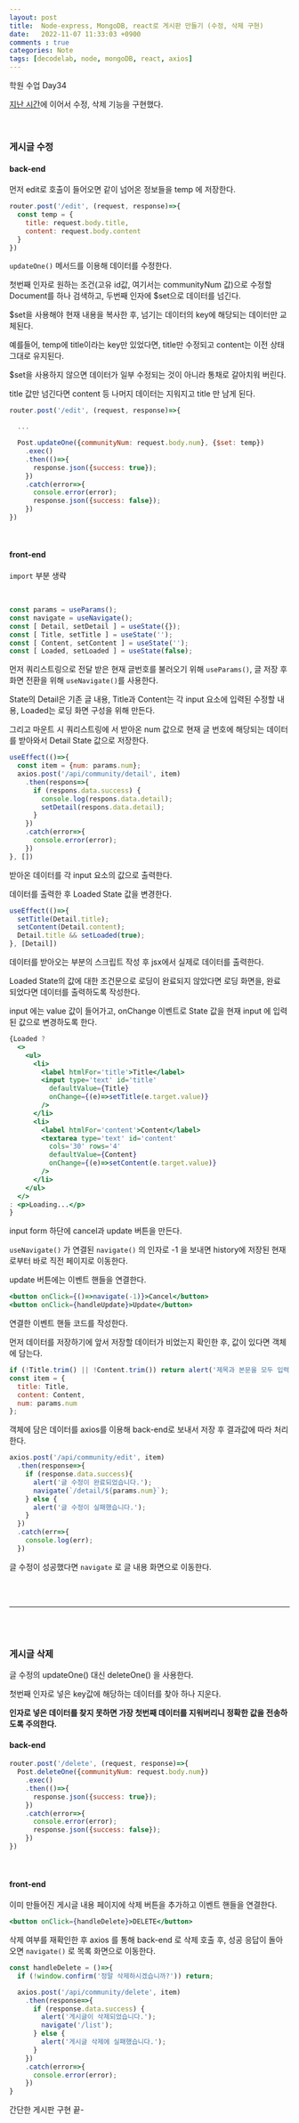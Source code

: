 ```yaml
---
layout: post
title:  Node-express, MongoDB, react로 게시판 만들기 (수정, 삭제 구현)
date:   2022-11-07 11:33:03 +0900
comments : true
categories: Note
tags: [decodelab, node, mongoDB, react, axios]
---
```


학원 수업 Day34

[지난 시간](/note/2022/11/04/decodelab-study-day33.html)에 이어서 수정, 삭제 기능을 구현했다.

<br>

### 게시글 수정

#### back-end

먼저 edit로 호출이 들어오면 같이 넘어온 정보들을 temp 에 저장한다.

```javascript
router.post('/edit', (request, response)=>{
  const temp = {
    title: request.body.title,
    content: request.body.content
  }
})
```

`updateOne()` 메서드를 이용해 데이터를 수정한다.

첫번째 인자로 원하는 조건(고유 id값, 여기서는 communityNum 값)으로 수정할 Document를 하나 검색하고, 두번째 인자에 $set으로 데이터를 넘긴다.

$set을 사용해야 현재 내용을 복사한 후, 넘기는 데이터의 key에 해당되는 데이터만 교체된다.

예를들어, temp에 title이라는 key만 있었다면, title만 수정되고 content는 이전 상태 그대로 유지된다.

$set을 사용하지 않으면 데이터가 일부 수정되는 것이 아니라 통채로 갈아치워 버린다.

title 값만 넘긴다면 content 등 나머지 데이터는 지워지고 title 만 남게 된다.

```javascript
router.post('/edit', (request, response)=>{

  ...

  Post.updateOne({communityNum: request.body.num}, {$set: temp})
    .exec()
    .then(()=>{
      response.json({success: true});
    })
    .catch(error=>{
      console.error(error);
      response.json({success: false});
    })
})
```

<br>

#### front-end

`import` 부분 생략

<br>

```javascript
const params = useParams();
const navigate = useNavigate();
const [ Detail, setDetail ] = useState({});
const [ Title, setTitle ] = useState('');
const [ Content, setContent ] = useState('');
const [ Loaded, setLoaded ] = useState(false);
```

먼저 쿼리스트링으로 전달 받은 현재 글번호를 불러오기 위해 `useParams()`, 글 저장 후 화면 전환을 위해 `useNavigate()`를 사용한다.

State의 Detail은 기존 글 내용, Title과 Content는 각 input 요소에 입력된 수정할 내용, Loaded는 로딩 화면 구성을 위해 만든다.

그리고 마운트 시 쿼리스트링에 서 받아온 num 값으로 현재 글 번호에 해당되는 데이터를 받아와서 Detail State 값으로 저장한다. 

```javascript
useEffect(()=>{
  const item = {num: params.num};
  axios.post('/api/community/detail', item)
    .then(respons=>{
      if (respons.data.success) {
        console.log(respons.data.detail);
        setDetail(respons.data.detail);
      }
    })
    .catch(error=>{
      console.error(error);
    })
}, [])
```

받아온 데이터를 각 input 요소의 값으로 출력한다.

데이터를 출력한 후 Loaded State 값을 변경한다.

```javascript
useEffect(()=>{
  setTitle(Detail.title);
  setContent(Detail.content);
  Detail.title && setLoaded(true);
}, [Detail])
```

데이터를 받아오는 부분의 스크립트 작성 후 jsx에서 실제로 데이터를 출력한다.

Loaded State의 값에 대한 조건문으로 로딩이 완료되지 않았다면 로딩 화면을, 완료 되었다면 데이터를 출력하도록 작성한다.

input 에는 value 값이 들어가고, onChange 이벤트로 State 값을 현재 input 에 입력된 값으로 변경하도록 한다.

```jsx
{Loaded ?
  <>
    <ul>
      <li>
        <label htmlFor='title'>Title</label>
        <input type='text' id='title' 
          defaultValue={Title}
          onChange={(e)=>setTitle(e.target.value)}
        />
      </li>
      <li>
        <label htmlFor='content'>Content</label>
        <textarea type='text' id='content' 
          cols='30' rows='4'
          defaultValue={Content}
          onChange={(e)=>setContent(e.target.value)}
        />
      </li>
    </ul>
  </>
: <p>Loading...</p>
}
```

input form 하단에 cancel과 update 버튼을 만든다.

`useNavigate()` 가 연결된 `navigate()` 의 인자로 -1 을 보내면 history에 저장된 현재로부터 바로 직전 페이지로 이동한다.

update 버튼에는 이벤트 핸들을 연결한다.

```jsx
<button onClick={()=>navigate(-1)}>Cancel</button>
<button onClick={handleUpdate}>Update</button>
```

연결한 이벤트 핸들 코드를 작성한다.

먼저 데이터를 저장하기에 앞서 저장할 데이터가 비었는지 확인한 후, 값이 있다면 객체에 담는다.

```javascript
if (!Title.trim() || !Content.trim()) return alert('제목과 본문을 모두 입력하세요.');
const item = {
  title: Title,
  content: Content,
  num: params.num
};
```

객체에 담은 데이터를 axios를 이용해 back-end로 보내서 저장 후 결과값에 따라 처리한다.

```javascript
axios.post('/api/community/edit', item)
  .then(response=>{
    if (response.data.success){
      alert('글 수정이 완료되었습니다.');
      navigate(`/detail/${params.num}`);
    } else {
      alert('글 수정이 실패했습니다.');
    }
  })
  .catch(err=>{
    console.log(err);
  })
```

글 수정이 성공했다면 `navigate` 로 글 내용 화면으로 이동한다.

<br><br>
<hr>
<br><br>

### 게시글 삭제

글 수정의 updateOne() 대신 deleteOne() 을 사용한다.

첫번째 인자로 넣은 key값에 해당하는 데이터를 찾아 하나 지운다.

**인자로 넣은 데이터를 찾지 못하면 가장 첫번째 데이터를 지워버리니 정확한 값을 전송하도록 주의한다.**

#### back-end

```javascript
router.post('/delete', (request, response)=>{
  Post.deleteOne({communityNum: request.body.num})
    .exec()
    .then(()=>{
      response.json({success: true});
    })
    .catch(error=>{
      console.error(error);
      response.json({success: false});
    })
})
```

<br>

#### front-end

이미 만들어진 게시글 내용 페이지에 삭제 버튼을 추가하고 이벤트 핸들을 연결한다.

```jsx
<button onClick={handleDelete}>DELETE</button>
```

삭제 여부를 재확인한 후 axios 를 통해 back-end 로 삭제 호출 후, 성공 응답이 돌아오면 `navigate()` 로 목록 화면으로 이동한다.

```javascript
const handleDelete = ()=>{
  if (!window.confirm('정말 삭제하시겠습니까?')) return;

  axios.post('/api/community/delete', item)
    .then(response=>{
      if (response.data.success) {
        alert('게시글이 삭제되었습니다.');
        navigate('/list');
      } else {
        alert('게시글 삭제에 실패했습니다.');
      }
    })
    .catch(error=>{
      console.error(error);
    })
}
```

간단한 게시판 구현 끝-

<br>
